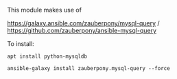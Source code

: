 This module makes use of 

https://galaxy.ansible.com/zauberpony/mysql-query  / https://github.com/zauberpony/ansible-mysql-query

To install:

```apt install python-mysqldb```

```ansible-galaxy install zauberpony.mysql-query --force```
